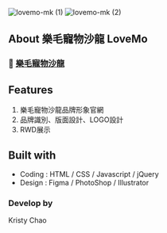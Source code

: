 
![lovemo-mk (1)](https://user-images.githubusercontent.com/95632624/173242175-03c4f07f-d722-4cb9-a3f9-e2da68017394.png)
![lovemo-mk (2)](https://user-images.githubusercontent.com/95632624/173242166-a59d53f6-aec1-4d69-814a-dcacda674e71.png)

## About 樂毛寵物沙龍 LoveMo
### 🚀 [樂毛寵物沙龍](https://kristychaotw.github.io/LoveMo/)


## Features
1. 樂毛寵物沙龍品牌形象官網
2. 品牌識別、版面設計、LOGO設計 
3. RWD展示 

## Built with
* Coding : HTML / CSS / Javascript / jQuery
* Design : Figma / PhotoShop / Illustrator

### Develop by
Kristy Chao

